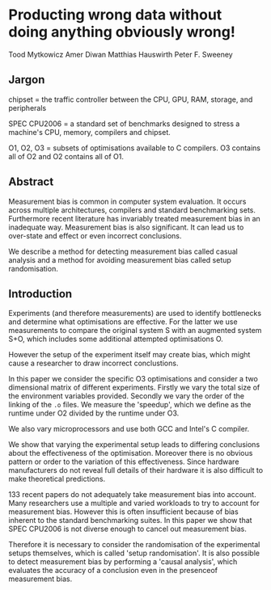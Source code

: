 # Producting wrong data without doing anything obviously wrong!

Tood Mytkowicz
Amer Diwan
Matthias Hauswirth
Peter F. Sweeney

## Jargon

chipset = the traffic controller between the CPU, GPU, RAM, storage, and peripherals

SPEC CPU2006 = a standard set of benchmarks designed to stress a machine's CPU, memory, compilers and chipset.

O1, O2, O3 = subsets of optimisations available to C compilers. O3 contains all of O2 and O2 contains all of O1.

## Abstract

Measurement bias is common in computer system evaluation.
It occurs across multiple architectures, compilers and standard benchmarking sets.
Furthermore recent literature has invariably treated measurement bias in an inadequate way.
Measurement bias is also significant.
It can lead us to over-state and effect or even incorrect conclusions.

We describe a method for detecting measurement bias called casual analysis and a method for avoiding measurement bias called setup randomisation.

## Introduction

Experiments (and therefore measurements) are used to identify bottlenecks and determine what optimisations are effective.
For the latter we use measurements to compare the original system S with an augmented system S+O, which includes some additional attempted optimisations O.

However the setup of the experiment itself may create bias, which might cause a researcher to draw incorrect conclustions.

In this paper we consider the specific O3 optimisations and consider a two dimensional matrix of different experiments.
Firstly we vary the total size of the environment variables provided.
Secondly we vary the order of the linking of the `.o` files.
We measure the 'speedup', which we define as the runtime under O2 divided by the runtime under O3.

We also vary microprocessors and use both GCC and Intel's C compiler.

We show that varying the experimental setup leads to differing conclusions about the effectiveness of the optimisation.
Moreover there is no obvious pattern or order to the variation of this effectiveness.
Since hardware manufacturers do not reveal full details of their hardware it is also difficult to make theoretical predictions.

133 recent papers do not adequately take measurement bias into account.
Many researchers use a multiple and varied workloads to try to account for measurement bias.
However this is often insufficient because of bias inherent to the standard benchmarking suites.
In this paper we show that SPEC CPU2006 is not diverse enough to cancel out measurement bias.

Therefore it is necessary to consider the randomisation of the experimental setups themselves, which is called 'setup randomisation'.
It is also possible to detect measurement bias by performing a 'causal analysis', which evaluates the accuracy of a conclusion even in the presenceof measurement bias.
